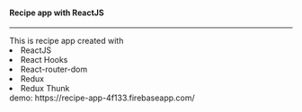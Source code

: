 <h4>Recipe app with ReactJS</h4>
<hr/>
This is recipe app created with 
<li>ReactJS</li>
<li>React Hooks</li>
<li>React-router-dom</li>
<li>Redux</li>
<li>Redux Thunk</li> 
</hr>
demo: https://recipe-app-4f133.firebaseapp.com/
